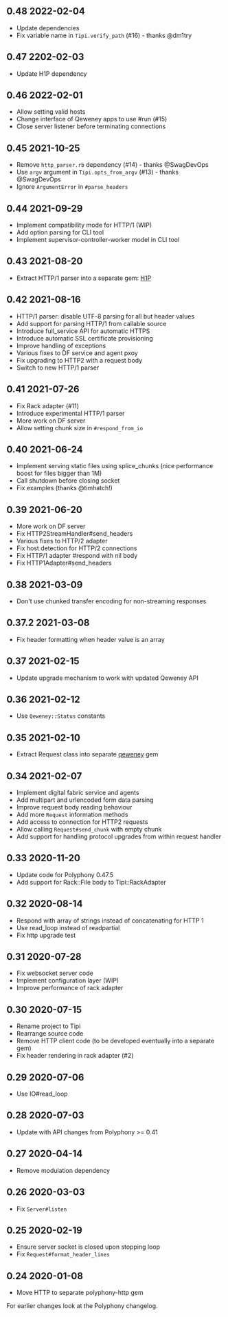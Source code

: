## 0.48 2022-02-04

- Update dependencies
- Fix variable name in `Tipi.verify_path` (#16) - thanks @dm1try

## 0.47 2202-02-03

- Update H1P dependency

## 0.46 2022-02-01

- Allow setting valid hosts
- Change interface of Qeweney apps to use #run (#15)
- Close server listener before terminating connections

## 0.45 2021-10-25

- Remove `http_parser.rb` dependency (#14) - thanks @SwagDevOps
- Use `argv` argument in `Tipi.opts_from_argv` (#13) - thanks @SwagDevOps
- Ignore `ArgumentError` in `#parse_headers`

## 0.44 2021-09-29

- Implement compatibility mode for HTTP/1 (WIP)
- Add option parsing for CLI tool
- Implement supervisor-controller-worker model in CLI tool

## 0.43 2021-08-20

- Extract HTTP/1 parser into a separate gem:
  [H1P](https://github.com/digital-fabric/h1p)

## 0.42 2021-08-16

- HTTP/1 parser:  disable UTF-8 parsing for all but header values
- Add support for parsing HTTP/1 from callable source
- Introduce full_service API for automatic HTTPS
- Introduce automatic SSL certificate provisioning
- Improve handling of exceptions
- Various fixes to DF service and agent pxoy
- Fix upgrading to HTTP2 with a request body
- Switch to new HTTP/1 parser

## 0.41 2021-07-26

- Fix Rack adapter (#11)
- Introduce experimental HTTP/1 parser
- More work on DF server
- Allow setting chunk size in `#respond_from_io`

## 0.40 2021-06-24

- Implement serving static files using splice_chunks (nice performance boost for
  files bigger than 1M)
- Call shutdown before closing socket
- Fix examples (thanks @timhatch!)

## 0.39 2021-06-20

- More work on DF server
- Fix HTTP2StreamHandler#send_headers
- Various fixes to HTTP/2 adapter
- Fix host detection for HTTP/2 connections
- Fix HTTP/1 adapter #respond with nil body
- Fix HTTP1Adapter#send_headers

## 0.38 2021-03-09

- Don't use chunked transfer encoding for non-streaming responses

## 0.37.2 2021-03-08

- Fix header formatting when header value is an array

## 0.37 2021-02-15

- Update upgrade mechanism to work with updated Qeweney API

## 0.36 2021-02-12

- Use `Qeweney::Status` constants

## 0.35 2021-02-10

- Extract Request class into separate [qeweney](https://github.com/digital-fabric/qeweney) gem

## 0.34 2021-02-07

- Implement digital fabric service and agents
- Add multipart and urlencoded form data parsing
- Improve request body reading behaviour
- Add more `Request` information methods
- Add access to connection for HTTP2 requests
- Allow calling `Request#send_chunk` with empty chunk
- Add support for handling protocol upgrades from within request handler

## 0.33 2020-11-20

- Update code for Polyphony 0.47.5
- Add support for Rack::File body to Tipi::RackAdapter

## 0.32 2020-08-14

- Respond with array of strings instead of concatenating for HTTP 1
- Use read_loop instead of readpartial
- Fix http upgrade test

## 0.31 2020-07-28

- Fix websocket server code
- Implement configuration layer (WIP)
- Improve performance of rack adapter

## 0.30 2020-07-15

- Rename project to Tipi
- Rearrange source code
- Remove HTTP client code (to be developed eventually into a separate gem)
- Fix header rendering in rack adapter (#2)

## 0.29 2020-07-06

- Use IO#read_loop

## 0.28 2020-07-03

- Update with API changes from Polyphony >= 0.41

## 0.27 2020-04-14

- Remove modulation dependency

## 0.26 2020-03-03

- Fix `Server#listen`

## 0.25 2020-02-19

- Ensure server socket is closed upon stopping loop
- Fix `Request#format_header_lines`

## 0.24 2020-01-08

- Move HTTP to separate polyphony-http gem

For earlier changes look at the Polyphony changelog.
